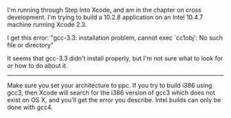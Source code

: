 I'm running through Step Into Xcode, and am in the chapter on cross development.
I'm trying to build a 10.2.8 application on an Intel 10.4.7 machine running Xcode 
2.3.  

I get this error: "gcc-3.3: installation problem, cannot exec `cc1obj': No such file or directory"

It seems that gcc-3.3 didn't install properly, but I'm not sure what to look for or how to 
do about it.

----
Make sure you set your architecture to ppc. If you try to build i386 using gcc3, then Xcode will search for the i386 version of gcc3 which does not exist on OS X, and you'll get the error you describe. Intel builds can only be done with gcc4.